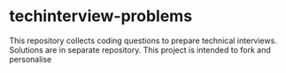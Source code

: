 # techinterview-problems
This repository collects coding questions to prepare technical interviews. Solutions are in separate repository. This project is intended to fork and personalise
